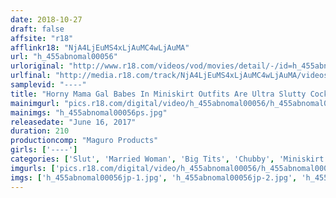 ```yaml
---
date: 2018-10-27
draft: false
affsite: "r18"
afflinkr18: "NjA4LjEuMS4xLjAuMC4wLjAuMA"
url: "h_455abnomal00056"
urloriginal: "http://www.r18.com/videos/vod/movies/detail/-/id=h_455abnomal00056"
urlfinal: "http://media.r18.com/track/NjA4LjEuMS4xLjAuMC4wLjAuMA/videos/vod/movies/detail/-/id=h_455abnomal00056"
samplevid: "----"
title: "Horny Mama Gal Babes In Miniskirt Outfits Are Ultra Slutty Cock Sucking Bitches!"
mainimgurl: "pics.r18.com/digital/video/h_455abnomal00056/h_455abnomal00056ps.jpg"
mainimgs: "h_455abnomal00056ps.jpg"
releasedate: "June 16, 2017"
duration: 210
productioncomp: "Maguro Products"
girls: ['----']
categories: ['Slut', 'Married Woman', 'Big Tits', 'Chubby', 'Miniskirt', 'Ass Lover', 'Documentary', 'Threesome / Foursome', 'Hi-Def']
imgurls: ['pics.r18.com/digital/video/h_455abnomal00056/h_455abnomal00056jp-1.jpg', 'pics.r18.com/digital/video/h_455abnomal00056/h_455abnomal00056jp-2.jpg', 'pics.r18.com/digital/video/h_455abnomal00056/h_455abnomal00056jp-3.jpg', 'pics.r18.com/digital/video/h_455abnomal00056/h_455abnomal00056jp-4.jpg', 'pics.r18.com/digital/video/h_455abnomal00056/h_455abnomal00056jp-5.jpg', 'pics.r18.com/digital/video/h_455abnomal00056/h_455abnomal00056jp-6.jpg', 'pics.r18.com/digital/video/h_455abnomal00056/h_455abnomal00056jp-7.jpg', 'pics.r18.com/digital/video/h_455abnomal00056/h_455abnomal00056jp-8.jpg', 'pics.r18.com/digital/video/h_455abnomal00056/h_455abnomal00056jp-9.jpg', 'pics.r18.com/digital/video/h_455abnomal00056/h_455abnomal00056jp-10.jpg', 'pics.r18.com/digital/video/h_455abnomal00056/h_455abnomal00056jp-11.jpg', 'pics.r18.com/digital/video/h_455abnomal00056/h_455abnomal00056jp-12.jpg', 'pics.r18.com/digital/video/h_455abnomal00056/h_455abnomal00056jp-13.jpg', 'pics.r18.com/digital/video/h_455abnomal00056/h_455abnomal00056jp-14.jpg', 'pics.r18.com/digital/video/h_455abnomal00056/h_455abnomal00056jp-15.jpg', 'pics.r18.com/digital/video/h_455abnomal00056/h_455abnomal00056jp-16.jpg', 'pics.r18.com/digital/video/h_455abnomal00056/h_455abnomal00056jp-17.jpg', 'pics.r18.com/digital/video/h_455abnomal00056/h_455abnomal00056jp-18.jpg', 'pics.r18.com/digital/video/h_455abnomal00056/h_455abnomal00056jp-19.jpg', 'pics.r18.com/digital/video/h_455abnomal00056/h_455abnomal00056jp-20.jpg']
imgs: ['h_455abnomal00056jp-1.jpg', 'h_455abnomal00056jp-2.jpg', 'h_455abnomal00056jp-3.jpg', 'h_455abnomal00056jp-4.jpg', 'h_455abnomal00056jp-5.jpg', 'h_455abnomal00056jp-6.jpg', 'h_455abnomal00056jp-7.jpg', 'h_455abnomal00056jp-8.jpg', 'h_455abnomal00056jp-9.jpg', 'h_455abnomal00056jp-10.jpg', 'h_455abnomal00056jp-11.jpg', 'h_455abnomal00056jp-12.jpg', 'h_455abnomal00056jp-13.jpg', 'h_455abnomal00056jp-14.jpg', 'h_455abnomal00056jp-15.jpg', 'h_455abnomal00056jp-16.jpg', 'h_455abnomal00056jp-17.jpg', 'h_455abnomal00056jp-18.jpg', 'h_455abnomal00056jp-19.jpg', 'h_455abnomal00056jp-20.jpg']
---
```

